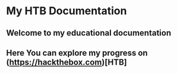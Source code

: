 # My HTB Documentation
## Welcome to my educational documentation

## Here You can explore my progress on (https://hackthebox.com)[HTB]
